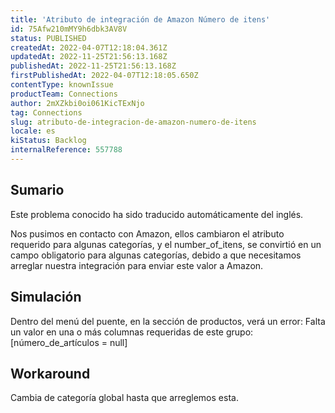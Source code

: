 ```yaml
---
title: 'Atributo de integración de Amazon Número de itens'
id: 75Afw210mMY9h6dbk3AV8V
status: PUBLISHED
createdAt: 2022-04-07T12:18:04.361Z
updatedAt: 2022-11-25T21:56:13.168Z
publishedAt: 2022-11-25T21:56:13.168Z
firstPublishedAt: 2022-04-07T12:18:05.650Z
contentType: knownIssue
productTeam: Connections
author: 2mXZkbi0oi061KicTExNjo
tag: Connections
slug: atributo-de-integracion-de-amazon-numero-de-itens
locale: es
kiStatus: Backlog
internalReference: 557788
---
```


## Sumario

<div class="alert alert-info">
  <p>Este problema conocido ha sido traducido automáticamente del inglés.</p>
</div>



Nos pusimos en contacto con Amazon, ellos cambiaron el atributo requerido para algunas categorías, y el number_of_itens, se convirtió en un campo obligatorio para algunas categorías, debido a que necesitamos arreglar nuestra integración para enviar este valor a Amazon.



## Simulación



Dentro del menú del puente, en la sección de productos, verá un error: Falta un valor en una o más columnas requeridas de este grupo: [número_de_artículos = null]



## Workaround


Cambia de categoría global hasta que arreglemos esta.

